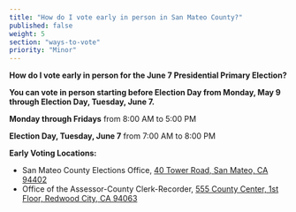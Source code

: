 ```yaml
---
title: "How do I vote early in person in San Mateo County?"
published: false
weight: 5
section: "ways-to-vote"
priority: "Minor"
---
```


**How do I vote early in person for the June 7 Presidential Primary Election?**  

**You can vote in person starting before Election Day from Monday, May 9 through Election Day, Tuesday, June 7.**  

**Monday through Fridays** from 8:00 AM to 5:00 PM  

**Election Day, Tuesday, June 7** from 7:00 AM to 8:00 PM  

**Early Voting Locations:**  
- San Mateo County Elections Office, [40 Tower Road, San Mateo, CA 94402](https://www.google.com/maps/place/40+Tower+Rd,+San+Mateo,+CA+94402/@37.5125459,-122.3324911,17z/data=!3m1!4b1!4m2!3m1!1s0x808f9fbff72278f7:0x10982687e2d0db9a?hl=en)  
- Office of the Assessor-County Clerk-Recorder, [555 County Center, 1st Floor, Redwood City, CA 94063](https://www.google.com/maps/place/555+County+Center,+Redwood+City,+CA+94063/@37.48928,-122.230153,16z/data=!4m2!3m1!1s0x808fa2525e583f83:0x5b45de978d636891?hl=en)  

